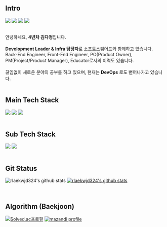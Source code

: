 ##  Intro
<div>
<a href="https://dev-dorydory.tistory.com" target="_blank"><img src="https://img.shields.io/badge/DevBlog-000000.svg?style=flat-square&logo=Tistory&logoColor=white"/></a>
<a href="https://velog.io/@rew324" target="_blank"><img src="https://img.shields.io/badge/Velog-20C997.svg?style=flat-square&logo=Velog&logoColor=white"/></a>
<a href="https://www.instagram.com/kimdajeong324/" target="_blank"><img src="https://img.shields.io/badge/Instagram-E4405F.svg?style=flat-square&logo=Instagram&logoColor=white"/></a>
<a href="ekwjd324@gmail.com" target="_blank"><img src="https://img.shields.io/badge/ekwjd324@gmail.com-EA4335.svg?style=flat-square&logo=Gmail&logoColor=white"/></a>
</div>
<br>

안녕하세요, **4년차 김다정**입니다.
<br><br>
**Development Leader & Infra 담당자**로 소프트스퀘어드와 함께하고 있습니다.
<br>
Back-End Engineer, Front-End Engineer, PO(Product Owner), PM(Project/Product Manager), Educator로서의 이력도 있습니다.
<br><br>
끊임없이 새로운 분야의 공부를 하고 있으며, 
현재는 **DevOps** 로도 뻗어나가고 있습니다.
<br><br>


##  Main Tech Stack 
<div>
<img src="https://img.shields.io/badge/React-61DAFB?style=for-the-badge&logo=React&logoColor=black">
<img src="https://img.shields.io/badge/NestJS-E0234E?style=for-the-badge&logo=NestJS&logoColor=black">
<img src="https://img.shields.io/badge/Node.js-339933?style=for-the-badge&logo=Node.js&logoColor=black">
</div>
<br>

##  Sub Tech Stack 
<div>
<img src="https://img.shields.io/badge/Android-3DDC84?style=for-the-badge&logo=Android&logoColor=black">
<img src="https://img.shields.io/badge/iOS-000000?style=for-the-badge&logo=iOS&logoColor=white">
</div>
<br>

##  Git Status
<!-- [![trophy](https://github-profile-trophy.vercel.app/?username=rlaekwjd324)](https://github.com/ryo-ma/github-profile-trophy) -->

![rlaekwjd324's github stats](https://github-readme-stats.vercel.app/api?username=rlaekwjd324&show_icons=true&theme=merko)
[![rlaekwjd324's github stats](https://github-readme-stats.vercel.app/api/top-langs/?username=rlaekwjd324&show_icons=true&hide_border=true&title_color=004386&icon_color=004386&layout=compact&theme=merko)](https://github.com/rlaekwjd324)

<!-- [![Hits](https://hits.seeyoufarm.com/api/count/incr/badge.svg?url=https%3A%2F%2Fgithub.com%2Frlaekwjd324%2Fhit-counter&count_bg=%2379C83D&title_bg=%23555555&icon=&icon_color=%23E7E7E7&title=hits&edge_flat=true)](https://hits.seeyoufarm.com) -->
<br>

##  Algorithm (Baekjoon)
<p align="start">
  <a href="https://solved.ac/rew324"><img src="http://mazassumnida.wtf/api/v2/generate_badge?boj=rew324" alt="Solved.ac프로필"></a>
  <a href="https://solved.ac/rew324"><img src="http://mazandi.herokuapp.com/api?handle=rew324&amp;theme=warm" alt="mazandi profile"></a>
</p>
<br>
